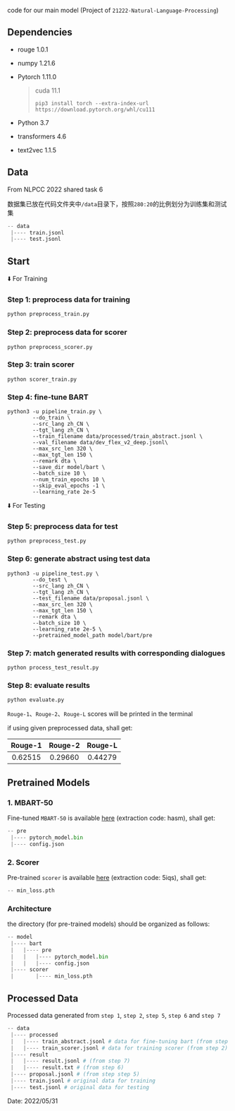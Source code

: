 code for our main model (Project of `21222-Natural-Language-Processing`)

## Dependencies

- rouge  1.0.1

- numpy  1.21.6

- Pytorch  1.11.0

  > cuda 11.1
  >
  > ```
  > pip3 install torch --extra-index-url https://download.pytorch.org/whl/cu111
  > ```

- Python  3.7 

- transformers  4.6

- text2vec  1.1.5

## Data

From NLPCC 2022 shared task 6

数据集已放在代码文件夹中`/data`目录下，按照`280:20`的比例划分为训练集和测试集

```python
-- data
 |---- train.jsonl
 |---- test.jsonl
```



## Start

⬇️ For Training

### Step 1: preprocess data for training

```python
python preprocess_train.py
```

### Step 2: preprocess data for scorer

```
python preprocess_scorer.py
```

### Step 3: train scorer

```
python scorer_train.py
```

### Step 4: fine-tune BART

```
python3 -u pipeline_train.py \
        --do_train \
        --src_lang zh_CN \
        --tgt_lang zh_CN \
        --train_filename data/processed/train_abstract.jsonl \
        --val_filename data/dev_flex_v2_deep.jsonl\
        --max_src_len 320 \
        --max_tgt_len 150 \
        --remark dta \
        --save_dir model/bart \
        --batch_size 10 \
        --num_train_epochs 10 \
        --skip_eval_epochs -1 \
        --learning_rate 2e-5
```

⬇️ For Testing

### Step 5: preprocess data for test

```
python preprocess_test.py
```

### Step 6: generate abstract using test data

```
python3 -u pipeline_test.py \
        --do_test \
        --src_lang zh_CN \
        --tgt_lang zh_CN \
        --test_filename data/proposal.jsonl \
        --max_src_len 320 \
        --max_tgt_len 150 \
        --remark dta \
        --batch_size 10 \
        --learning_rate 2e-5 \
        --pretrained_model_path model/bart/pre
```

### Step 7: match generated results with corresponding dialogues

```
python process_test_result.py
```

### Step 8: evaluate results 

```
python evaluate.py
```

`Rouge-1`、`Rouge-2`、`Rouge-L` scores will be printed in the terminal

if using given preprocessed data, shall get:

| Rouge-1 | Rouge-2 | Rouge-L |
| :-----: | :-----: | :-----: |
| 0.62515 | 0.29660 | 0.44279 |



## Pretrained Models

### 1. MBART-50

Fine-tuned `MBART-50` is available [here](https://pan.baidu.com/s/18pSa1rGboCjiSMNK5zsRmg) (extraction code: hasm), shall get:

```python
-- pre
 |---- pytorch_model.bin
 |---- config.json
```

### 2. Scorer

Pre-trained `scorer` is available [here](https://pan.baidu.com/s/1L0BA3wXMMss47N5p3WV57w) (extraction code: 5iqs), shall get:

```python
-- min_loss.pth
```

### Architecture

the directory (for pre-trained models) should be organized as follows:

```python
-- model
 |---- bart
 |   |---- pre
 |   |   |---- pytorch_model.bin
 |   |   |---- config.json
 |---- scorer
 |       |---- min_loss.pth
```



## Processed Data

Processed data generated from `step 1`, `step 2`,  `step 5`, `step 6` and `step 7`

```python
-- data
 |---- processed
 |   |---- train_abstract.jsonl # data for fine-tuning bart (from step 1)
 |   |---- train_scorer.jsonl # data for training scorer (from step 2)
 |---- result
 |   |---- result.jsonl # (from step 7)
 |   |---- result.txt # (from step 6)
 |---- proposal.jsonl # (from step step 5)   
 |---- train.jsonl # original data for training
 |---- test.jsonl # original data for testing
```



Date: 2022/05/31

